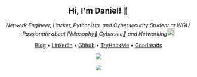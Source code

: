 <div align="center"><h2> Hi, I'm Daniel! 👋</h2></div>

<div align="center"><em>Network Engineer, Hacker, Pythonista, and Cybersecurity Student at WGU.</em></div>

<div align="center"><em>Passionate about Philosophy📜 Cybersec🔐 and Networking<img src="https://media1.giphy.com/media/H4gzveHvxv2t4wrK91/giphy.gif" width="20"></em></div>
  
<p align="center">
  <a href="https://dadavidson.github.io" target="_blank">Blog</a> •
  <a href="https://www.linkedin.com/in/danieldav/" target="_blank">LinkedIn</a> •
  <a href="https://github.com/dadavidson" target="_blank">Github</a> •
  <a href="https://tryhackme.com/p/Pyr0" target="_blank">TryHackMe</a> •
  <a href="https://www.goodreads.com/daniel_reads" target="_blank">Goodreads</a>
</p>

<p align="center"><img src="https://github-readme-stats.vercel.app/api?username=dadavidson&show_icons=true&theme=city_lights"></p>

<p align="center"><img src="http://github-readme-streak-stats.herokuapp.com?user=dadavidson&theme=city-lights&date_format=M%20j%5B%2C%20Y%5D&border=58A6FF" alt"git.io/streak-stats" /></p>


<!-- <p align="center"><img src="https://komarev.com/ghpvc/?username=dadavidson&label=Profile%20views&color=0e75b6&style=flat" alt="dadavidson" /> </p> -->


